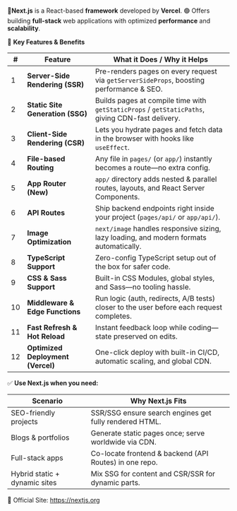 📌**Next.js** is a React-based **framework** developed by **Vercel**. 
🟢 Offers building **full-stack** web applications with optimized **performance** and **scalability**.

🔹 **Key Features & Benefits**

| #   | Feature                           | What it Does / Why it Helps                                                                      |
| --- | --------------------------------- | ------------------------------------------------------------------------------------------------ |
| 1   | **Server-Side Rendering (SSR)**   | Pre-renders pages on every request via `getServerSideProps`, boosting performance & SEO.         |
| 2   | **Static Site Generation (SSG)**  | Builds pages at compile time with `getStaticProps` / `getStaticPaths`, giving CDN-fast delivery. |
| 3   | **Client-Side Rendering (CSR)**   | Lets you hydrate pages and fetch data in the browser with hooks like `useEffect`.                |
| 4   | **File-based Routing**            | Any file in `pages/` (or `app/`) instantly becomes a route—no extra config.                      |
| 5   | **App Router (New)**              | `app/` directory adds nested & parallel routes, layouts, and React Server Components.            |
| 6   | **API Routes**                    | Ship backend endpoints right inside your project (`pages/api/` or `app/api/`).                   |
| 7   | **Image Optimization**            | `next/image` handles responsive sizing, lazy loading, and modern formats automatically.          |
| 8   | **TypeScript Support**            | Zero-config TypeScript setup out of the box for safer code.                                      |
| 9   | **CSS & Sass Support**            | Built-in CSS Modules, global styles, and Sass—no tooling hassle.                                 |
| 10  | **Middleware & Edge Functions**   | Run logic (auth, redirects, A/B tests) closer to the user before each request completes.         |
| 11  | **Fast Refresh & Hot Reload**     | Instant feedback loop while coding—state preserved on edits.                                     |
| 12  | **Optimized Deployment (Vercel)** | One-click deploy with built-in CI/CD, automatic scaling, and global CDN.                         |

✅ **Use Next.js when you need:**

| Scenario                      | Why Next.js Fits                                       |
| ----------------------------- | ------------------------------------------------------ |
| SEO-friendly projects         | SSR/SSG ensure search engines get fully rendered HTML. |
| Blogs & portfolios            | Generate static pages once; serve worldwide via CDN.   |
| Full-stack apps               | Co-locate frontend & backend (API Routes) in one repo. |
| Hybrid static + dynamic sites | Mix SSG for content and CSR/SSR for dynamic parts.     |
🔗 Official Site: https://nextjs.org
